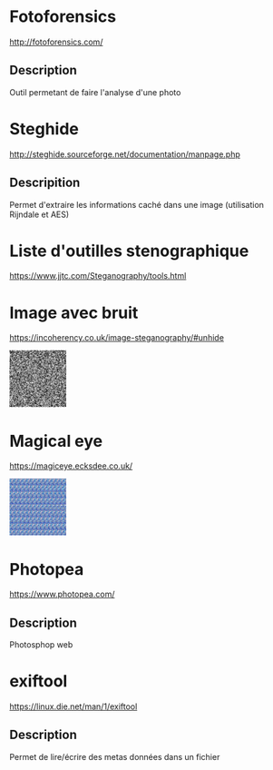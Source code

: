 # Fotoforensics

http://fotoforensics.com/

## Description

Outil permetant de faire l'analyse d'une photo 

# Steghide

http://steghide.sourceforge.net/documentation/manpage.php

## Descripition 

Permet d'extraire les informations caché dans une image (utilisation Rijndale et AES)

# Liste d'outilles stenographique

https://www.jjtc.com/Steganography/tools.html


# Image avec bruit 

https://incoherency.co.uk/image-steganography/#unhide

<img src="./.images/bruitImage.png" width="100" height="100"
     style="margin-right: 10px; " />


# Magical eye

 https://magiceye.ecksdee.co.uk/

<img src="./.images/magicEye.png_large" width="100" height="100"
     style="margin-right: 10px;" />

# Photopea

https://www.photopea.com/


## Description

Photosphop web

# exiftool

https://linux.die.net/man/1/exiftool

## Description

Permet de lire/écrire des metas données dans un fichier